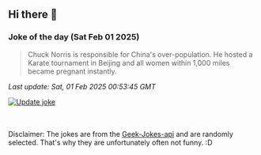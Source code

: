 ## Hi there 👋

### Joke of the day (Sat Feb 01 2025)
<!-- joke -->
>Chuck Norris is responsible for China's over-population. He hosted a Karate tournament in Beijing and all women within 1,000 miles became pregnant instantly.
<!-- /joke -->

*Last update: Sat, 01 Feb 2025 00:53:45 GMT*

[![Update joke](https://github.com/nclskfm/nclskfm/actions/workflows/joke.yml/badge.svg)](https://github.com/nclskfm/nclskfm/actions/workflows/joke.yml)

<br><br>
Disclaimer: The jokes are from the [Geek-Jokes-api](https://github.com/sameerkumar18/geek-joke-api) and are randomly selected. That's why they are unfortunately often not funny. :D
